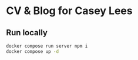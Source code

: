 # CV & Blog for Casey Lees


## Run locally

```bash
docker compose run server npm i
docker compose up -d
```